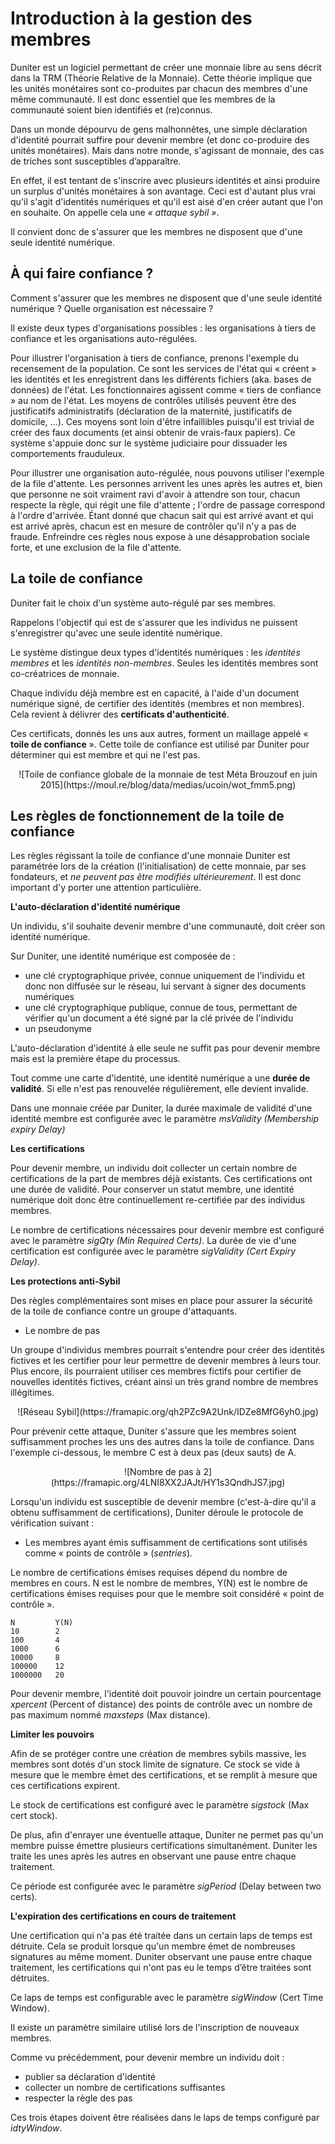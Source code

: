 # Introduction à la gestion des membres

Duniter est un logiciel permettant de créer une monnaie libre au sens décrit dans la TRM (Théorie Relative de la Monnaie).
Cette théorie implique que les unités monétaires sont co-produites par chacun des membres d'une même communauté.
Il est donc essentiel que les membres de la communauté soient bien identifiés et (re)connus.

Dans un monde dépourvu de gens malhonnêtes, une simple déclaration d'identité pourrait suffire pour devenir membre (et donc co-produire des unités monétaires).
Mais dans notre monde, s'agissant de monnaie, des cas de triches sont susceptibles d’apparaître.

En effet, il est tentant de s'inscrire avec plusieurs identités et ainsi produire un surplus d'unités monétaires à son avantage.
Ceci est d'autant plus vrai qu'il s'agit d'identités numériques et qu'il est aisé d'en créer autant que l'on en souhaite.
On appelle cela une *« attaque sybil »*.

Il convient donc de s'assurer que les membres ne disposent que d'une seule identité numérique.


## À qui faire confiance ?

Comment s'assurer que les membres ne disposent que d'une seule identité numérique ?
Quelle organisation est nécessaire ?

Il existe deux types d'organisations possibles : les organisations à tiers de confiance et les organisations auto-régulées.

Pour illustrer l'organisation à tiers de confiance, prenons l'exemple du recensement de la population.
Ce sont les services de l'état qui « créent » les identités et les enregistrent dans les différents fichiers (aka. bases de données) de l'état. Les fonctionnaires agissent comme « tiers de confiance » au nom de l'état. Les moyens de contrôles utilisés peuvent être des justificatifs administratifs (déclaration de la maternité, justificatifs de domicile, …). Ces moyens sont loin d'être infaillibles puisqu'il est trivial de créer des faux documents (et ainsi obtenir de vrais-faux papiers). 
Ce système s'appuie donc sur le système judiciaire pour dissuader les comportements frauduleux.

Pour illustrer une organisation auto-régulée, nous pouvons utiliser l'exemple de la file d'attente.
Les personnes arrivent les unes après les autres et, bien que personne ne soit vraiment ravi d'avoir à attendre son tour,
 chacun respecte la règle, qui régit une file d'attente ; l'ordre de passage correspond à l'ordre d'arrivée.
Étant donné que chacun sait qui est arrivé avant et qui est arrivé après, chacun est en mesure de contrôler qu'il n'y a pas de fraude.
Enfreindre ces règles nous expose à une désapprobation sociale forte, et une exclusion de la file d'attente.


## La toile de confiance

Duniter fait le choix d'un système auto-régulé par ses membres. 

Rappelons l'objectif qui est de s'assurer que les individus ne puissent s'enregistrer qu'avec une seule identité numérique.

Le système distingue deux types d'identités numériques : les *identités membres* et les *identités non-membres*. 
Seules les identités membres sont co-créatrices de monnaie.

Chaque individu déjà membre est en capacité, à l'aide d'un document numérique signé, de certifier des identités (membres et non membres).
Cela revient à délivrer des **certificats d'authenticité**.

Ces certificats, donnés les uns aux autres, forment un maillage appelé « **toile de confiance** ». 
Cette toile de confiance est utilisé par Duniter pour déterminer qui est membre et qui ne l'est pas.


<center>![Toile de confiance globale de la monnaie de test Méta Brouzouf en juin 2015](https://moul.re/blog/data/medias/ucoin/wot_fmm5.png)</center>


## Les règles de fonctionnement de la toile de confiance

Les règles régissant la toile de confiance d'une monnaie Duniter est paramétrée lors de la création (l'initialisation) de cette monnaie, par ses fondateurs, et *ne peuvent pas être modifiés ultérieurement*.
Il est donc important d'y porter une attention particulière.


**L'auto-déclaration d'identité numérique**

Un individu, s'il souhaite devenir membre d'une communauté, doit créer son identité numérique.

Sur Duniter, une identité numérique est composée de :

 - une clé cryptographique privée, connue uniquement de l'individu et donc non diffusée sur le réseau, lui servant à signer des documents numériques
 - une clé cryptographique publique, connue de tous, permettant de vérifier qu'un document a été signé par la clé privée de l'individu
 - un pseudonyme 

L'auto-déclaration d'identité à elle seule ne suffit pas pour devenir membre mais est la première étape du processus.

Tout comme une carte d'identité, une identité numérique a une **durée de validité**.
Si elle n'est pas renouvelée régulièrement, elle devient invalide.

Dans une monnaie créée par Duniter, la durée maximale de validité d'une identité membre est configurée avec le paramètre *msValidity (Membership expiry Delay)*

**Les certifications**




Pour devenir membre, un individu doit collecter un certain nombre de certifications de la part de membres déjà existants.
Ces certifications ont une durée de validité. Pour conserver un statut membre, une identité numérique doit donc être continuellement re-certifiée par des individus membres.

Le nombre de certifications nécessaires pour devenir membre est configuré avec le paramètre *sigQty (Min Required Certs)*.
La durée de vie d'une certification est configurée avec le paramètre *sigValidity (Cert Expiry Delay)*.

**Les protections anti-Sybil**

Des règles complémentaires sont mises en place pour assurer la sécurité de la toile de confiance contre un groupe d'attaquants.

 - Le nombre de pas

Un groupe d'individus membres pourrait s'entendre pour créer des identités fictives et les certifier pour leur permettre de devenir membres à leurs tour.
Plus encore, ils pourraient utiliser ces membres fictifs pour certifier de nouvelles identités fictives, créant ainsi un très grand nombre de membres illégitimes.

<center>![Réseau Sybil](https://framapic.org/qh2PZc9A2Unk/IDZe8MfG6yh0.jpg)</center>


Pour prévenir cette attaque, Duniter s'assure que les membres soient suffisamment proches les uns des autres dans la toile de confiance.
Dans l'exemple ci-dessous, le membre C est à deux pas (deux sauts) de A.

<center>![Nombre de pas à 2](https://framapic.org/4LNI8XX2JAJt/HY1s3QndhJS7.jpg)</center>


Lorsqu'un individu est susceptible de devenir membre (c'est-à-dire qu'il a obtenu suffisamment de certifications), Duniter déroule le protocole de vérification suivant :
    
 - Les membres ayant émis suffisamment de certifications sont utilisés comme « points de contrôle » (*sentries*).

Le nombre de certifications émises requises dépend du nombre de membres en cours.
N est le nombre de membres, Y(N) est le nombre de certifications émises requises pour que le membre soit considéré « point de contrôle ».

	N         Y(N)
	10        2
	100       4
	1000      6
	10000     8
	100000    12
	1000000   20

Pour devenir membre, l'identité doit pouvoir joindre un certain pourcentage *xpercent* (Percent of distance) des points de contrôle avec un nombre de pas maximum nommé *maxsteps* (Max distance).


**Limiter les pouvoirs**

Afin de se protéger contre une création de membres sybils massive, les membres sont dotés d'un stock limite de signature.
Ce stock se vide à mesure que le membre émet des certifications, et se remplit à mesure que ces certifications expirent.

Le stock de certifications est configuré avec le paramètre *sigstock* (Max cert stock).

De plus, afin d'enrayer une éventuelle attaque, Duniter ne permet pas qu'un membre puisse émettre plusieurs certifications simultanément.
Duniter les traite les unes après les autres en observant une pause entre chaque traitement.

Ce période est configurée avec le paramètre *sigPeriod* (Delay between two certs).


**L'expiration des certifications en cours de traitement**

Une certification qui n'a pas été traitée dans un certain laps de temps est détruite.
Cela se produit lorsque qu'un membre émet de nombreuses signatures au même moment.
Duniter observant une pause entre chaque traitement, les certifications qui n'ont pas eu le temps d’être traitées sont détruites.

Ce laps de temps est configurable avec le paramètre *sigWindow* (Cert Time Window).

Il existe un paramètre similaire utilisé lors de l'inscription de nouveaux membres.

Comme vu précédemment, pour devenir membre un individu doit :

 - publier sa déclaration d'identité
 - collecter un nombre de certifications suffisantes
 - respecter la règle des pas

Ces trois étapes doivent être réalisées dans le laps de temps configuré par *idtyWindow*.

